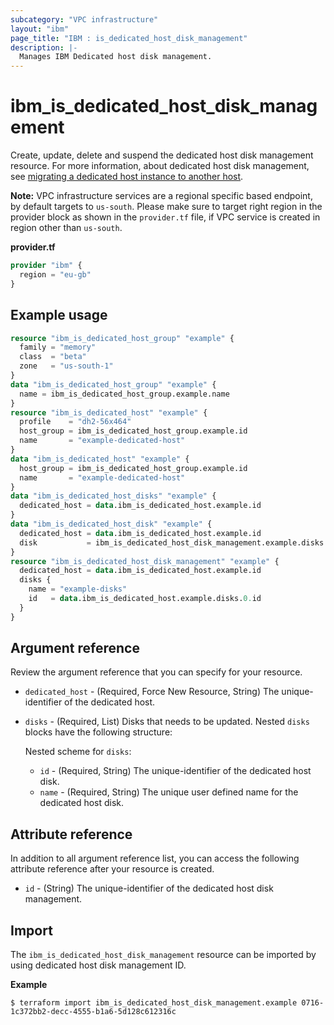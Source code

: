 ```yaml
---
subcategory: "VPC infrastructure"
layout: "ibm"
page_title: "IBM : is_dedicated_host_disk_management"
description: |-
  Manages IBM Dedicated host disk management.
---
```


# ibm_is_dedicated_host_disk_management

Create, update, delete and suspend the dedicated host disk management resource. For more information, about dedicated host disk management, see [migrating a dedicated host instance to another host](https://cloud.ibm.com/docs/virtual-servers?topic=virtual-servers-migrating-dedicated-host).

**Note:** 
VPC infrastructure services are a regional specific based endpoint, by default targets to `us-south`. Please make sure to target right region in the provider block as shown in the `provider.tf` file, if VPC service is created in region other than `us-south`.

**provider.tf**

```terraform
provider "ibm" {
  region = "eu-gb"
}
```

## Example usage

```terraform
resource "ibm_is_dedicated_host_group" "example" {
  family = "memory"
  class  = "beta"
  zone   = "us-south-1"
}
data "ibm_is_dedicated_host_group" "example" {
  name = ibm_is_dedicated_host_group.example.name
}
resource "ibm_is_dedicated_host" "example" {
  profile    = "dh2-56x464"
  host_group = ibm_is_dedicated_host_group.example.id
  name       = "example-dedicated-host"
}
data "ibm_is_dedicated_host" "example" {
  host_group = ibm_is_dedicated_host_group.example.id
  name       = "example-dedicated-host"
}
data "ibm_is_dedicated_host_disks" "example" {
  dedicated_host = data.ibm_is_dedicated_host.example.id
}
data "ibm_is_dedicated_host_disk" "example" {
  dedicated_host = data.ibm_is_dedicated_host.example.id
  disk           = ibm_is_dedicated_host_disk_management.example.disks.0.id
}
resource "ibm_is_dedicated_host_disk_management" "example" {
  dedicated_host = data.ibm_is_dedicated_host.example.id
  disks {
    name = "example-disks"
    id   = data.ibm_is_dedicated_host.example.disks.0.id
  }
}
```

## Argument reference
Review the argument reference that you can specify for your resource.

- `dedicated_host` - (Required, Force New Resource, String) The unique-identifier of the dedicated host.
- `disks` - (Required, List) Disks that needs to be updated. Nested `disks` blocks have the following structure:
  
  Nested scheme for `disks`:
  - `id` - (Required, String) The unique-identifier of the dedicated host disk.
  - `name` - (Required, String) The unique user defined name for the dedicated host disk.

## Attribute reference
In addition to all argument reference list, you can access the following attribute reference after your resource is created.

- `id` - (String) The unique-identifier of the dedicated host disk management.

## Import

The `ibm_is_dedicated_host_disk_management` resource can be imported by using dedicated host disk management ID.

**Example**

```
$ terraform import ibm_is_dedicated_host_disk_management.example 0716-1c372bb2-decc-4555-b1a6-5d128c612316c
```
